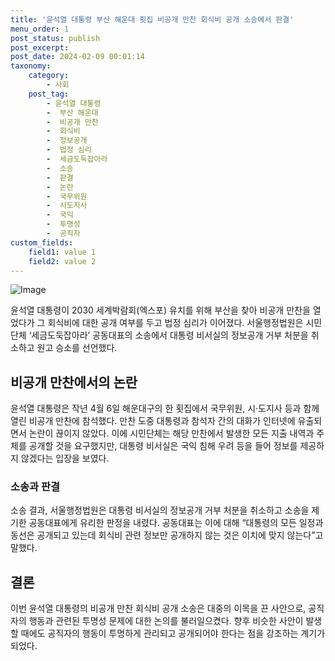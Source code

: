 ```yaml
---
title: '윤석열 대통령 부산 해운대 횟집 비공개 만찬 회식비 공개 소송에서 판결'
menu_order: 1
post_status: publish
post_excerpt: 
post_date: 2024-02-09 00:01:14
taxonomy:
    category:
        - 사회
    post_tag:
        - 윤석열 대통령
        -  부산 해운대
        -  비공개 만찬
        -  회식비
        -  정보공개
        -  법정 심리
        -  세금도둑잡아라
        -  소송
        -  판결
        -  논란
        -  국무위원
        -  시도지사
        -  국익
        -  투명성
        -  공직자
custom_fields:
    field1: value 1
    field2: value 2
---
```


![Image](https://imgnews.pstatic.net/image/658/2024/02/08/0000065620_001_20240208161701558.jpg?type=w647)

윤석열 대통령이 2030 세계박람회(엑스포) 유치를 위해 부산을 찾아 비공개 만찬을 열었다가 그 회식비에 대한 공개 여부를 두고 법정 심리가 이어졌다. 서울행정법원은 시민단체 ‘세금도둑잡아라’ 공동대표의 소송에서 대통령 비서실의 정보공개 거부 처분을 취소하고 원고 승소를 선언했다.
## 비공개 만찬에서의 논란
윤석열 대통령은 작년 4월 6일 해운대구의 한 횟집에서 국무위원, 시·도지사 등과 함께 열린 비공개 만찬에 참석했다. 만찬 도중 대통령과 참석자 간의 대화가 인터넷에 유출되면서 논란이 끊이지 않았다. 이에 시민단체는 해당 만찬에서 발생한 모든 지출 내역과 주체를 공개할 것을 요구했지만, 대통령 비서실은 국익 침해 우려 등을 들어 정보를 제공하지 않겠다는 입장을 보였다.
### 소송과 판결
소송 결과, 서울행정법원은 대통령 비서실의 정보공개 거부 처분을 취소하고 소송을 제기한 공동대표에게 유리한 판정을 내렸다. 공동대표는 이에 대해 “대통령의 모든 일정과 동선은 공개되고 있는데 회식비 관련 정보만 공개하지 않는 것은 이치에 맞지 않는다”고 말했다.
## 결론
이번 윤석열 대통령의 비공개 만찬 회식비 공개 소송은 대중의 이목을 끈 사안으로, 공직자의 행동과 관련된 투명성 문제에 대한 논의를 불러일으켰다. 향후 비슷한 사안이 발생할 때에도 공직자의 행동이 투명하게 관리되고 공개되어야 한다는 점을 강조하는 계기가 되었다.

